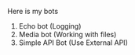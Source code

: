 Here is my bots
1. Echo bot (Logging)
2. Media bot (Working with files)
3. Simple API Bot (Use External API)
